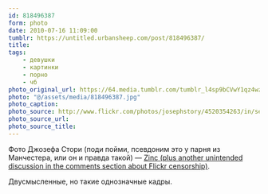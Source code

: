 ```yaml
---
id: 818496387
form: photo
date: 2010-07-16 11:09:00
tumblr: https://untitled.urbansheep.com/post/818496387/
title:
tags:
    - девушки
    - картинки
    - порно
    - чб
photo_original_url: https://64.media.tumblr.com/tumblr_l4sp9bCVwY1qz4wzio1_640.jpg
photo: "@/assets/media/818496387.jpg"
photo_caption:
photo_source: http://www.flickr.com/photos/josephstory/4520354263/in/set-72157611132235855/
photo_source_url:
photo_source_title:
---
```


<p>Фото Джозефа Стори (поди пойми, псевдоним это у парня из Манчестера, или он и правда такой) — <a href="http://www.flickr.com/photos/josephstory/4520354263/in/set-72157611132235855/">Zinc (plus another unintended discussion in the comments section about Flickr censorship)</a>.</p>

<p>Двусмысленные, но такие однозначные кадры.</p>

